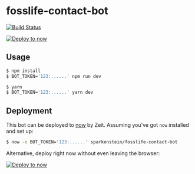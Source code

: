 # fosslife-contact-bot

[![Build Status](https://travis-ci.org/sparkenstein/fosslife-contact-bot.svg?branch=master)](https://travis-ci.org/sparkenstein/fosslife-contact-bot)

[![Deploy to now](https://deploy.now.sh/static/button.svg)](https://deploy.now.sh/?repo=https://github.com/sparkenstein/fosslife-contact-bot)

## Usage

```sh
$ npm install
$ BOT_TOKEN='123:......' npm run dev
```

```sh
$ yarn
$ BOT_TOKEN='123:......' yarn dev
```

## Deployment

This bot can be deployed to [now](https://zeit.co/now) by Zeit.
Assuming you've got `now` installed and set up:

```sh
$ now -e BOT_TOKEN='123:......' sparkenstein/fosslife-contact-bot
```

Alternative, deploy right now without even leaving the browser:

[![Deploy to now](https://deploy.now.sh/static/button.svg)](https://deploy.now.sh/?repo=https://github.com/sparkenstein/fosslife-contact-bot)
